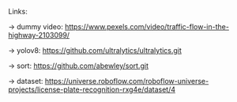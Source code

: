 Links:

-> dummy video: https://www.pexels.com/video/traffic-flow-in-the-highway-2103099/

-> yolov8: https://github.com/ultralytics/ultralytics.git

-> sort: https://github.com/abewley/sort.git

-> dataset: https://universe.roboflow.com/roboflow-universe-projects/license-plate-recognition-rxg4e/dataset/4
